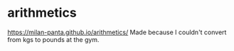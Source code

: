 # arithmetics
https://milan-panta.github.io/arithmetics/
Made because I couldn't convert from kgs to pounds at the gym.
